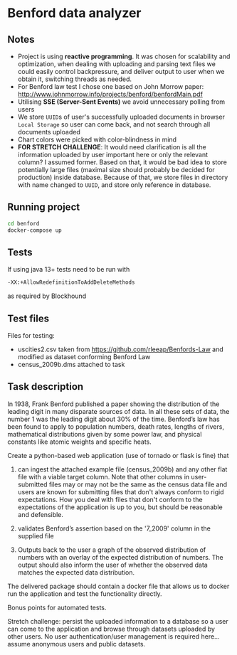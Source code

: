 # Benford data analyzer

## Notes
- Project is using **reactive programming**. It was chosen for scalability and optimization,
  when dealing with uploading and parsing text files we could easily control backpressure,
  and deliver output to user when we obtain it, switching threads as needed.
- For Benford law test I chose one based on John Morrow paper: http://www.johnmorrow.info/projects/benford/benfordMain.pdf
- Utilising **SSE (Server-Sent Events)** we avoid unnecessary polling from users
- We store `UUID`s of user's successfully uploaded documents in browser `Local Storage`
  so user can come back, and not search through all documents uploaded
- Chart colors were picked with color-blindness in mind
- **FOR STRETCH CHALLENGE**: It would need clarification is all the information uploaded by user important here or only the relevant column? I assumed former. Based on that, it would be bad idea to store potentially large files (maximal size should probably be decided for production) inside database. Because of that, we store files in directory with name changed to `UUID`, and store only reference in database.

## Running project

```sh
cd benford
docker-compose up
```

## Tests
If using java 13+ tests need to be run with
```sh
-XX:+AllowRedefinitionToAddDeleteMethods
```
as required by Blockhound

## Test files
Files for testing:
 - uscities2.csv taken from https://github.com/rleeap/Benfords-Law and modified as dataset conforming Benford Law
 - census_2009b.dms attached to task

## Task description

In 1938, Frank Benford published a paper showing the distribution of the leading digit in many disparate sources of data. In all these sets of data, the number 1 was the leading digit about 30% of the time. Benford’s law has been found to apply to population numbers, death rates, lengths of rivers, mathematical distributions given by some power law, and physical constants like atomic weights and specific heats.

Create a python-based web application (use of tornado or flask is fine) that

1) can ingest the attached example file (census_2009b) and any other flat file with a viable target column. Note that other columns in user-submitted files may or may not be the same as the census data file and users are known for submitting files that don't always conform to rigid expectations. How you deal with files that don't conform to the expectations of the application is up to you, but should be reasonable and defensible.

2) validates Benford’s assertion based on the '7_2009' column in the supplied file

3) Outputs back to the user a graph of the observed distribution of numbers with an overlay of the expected distribution of numbers. The output should also inform the user of whether the observed data matches the expected data distribution.

The delivered package should contain a docker file that allows us to docker run the application and test the functionality directly.

Bonus points for automated tests.

Stretch challenge: persist the uploaded information to a database so a user can come to the application and browse through datasets uploaded by other users. No user authentication/user management is required here… assume anonymous users and public datasets.